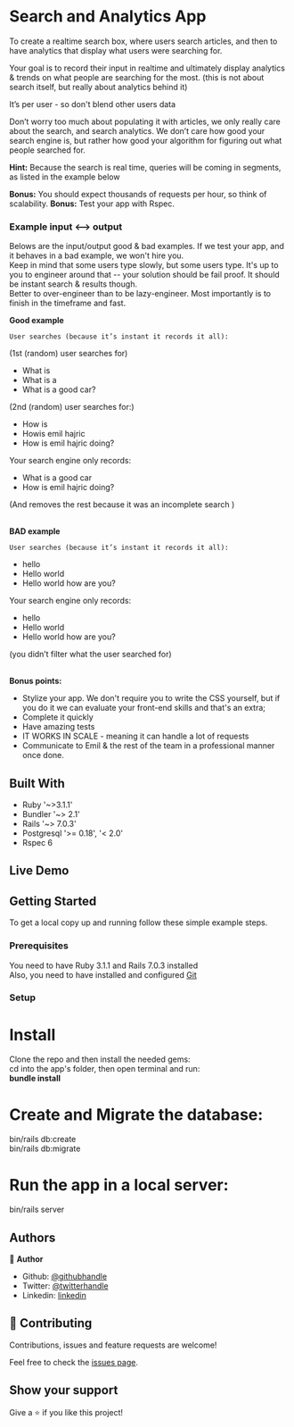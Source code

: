 # Search and Analytics App

To create a realtime search box, where users search articles, and then to have analytics that display what users were searching for. 

Your goal is to record their input in realtime and ultimately display analytics & trends on what people are searching for the most. (this is not about search itself, but really about analytics behind it)

It’s per user - so don't blend other users data

Don’t worry too much about populating it with articles, we only really care about the search, and search analytics. We don’t care how good your search engine is, but rather how good your algorithm for figuring out what people searched for. 

<strong>Hint:</strong> Because the search is real time, queries will be coming in segments, as listed in the example below

<strong>Bonus:</strong> You should expect thousands of requests per hour, so think of scalability. 
<strong>Bonus:</strong> Test your app with Rspec.

### Example input <--> output
Belows are the input/output good & bad examples. 
If we test your app, and it behaves in a bad example, we won't hire you.  
Keep in mind that some users type slowly, but some users type. It's up to you to engineer around that -- your solution should be fail proof.
It should be instant search & results though.   
Better to over-engineer than to be lazy-engineer. Most importantly is to finish in the timeframe and fast. 

<strong>Good example</strong>

	User searches (because it’s instant it records it all):

(1st (random) user searches for)
<ul>
<li>What is </li>
<li>What is a </li>
<li>What is a good car?</li>
</ul>

(2nd (random) user searches for:)
<ul>
<li>How is</li>
<li>Howis emil hajric </li>
<li>How is emil hajric doing?  </li>
</ul>

Your search engine only records: 
<ul>
<li>What is a good car</li>
<li>How is emil hajric doing? </li>
</ul>
(And removes the rest because it was an incomplete search ) <br />
<br />


<strong>BAD example</strong>

	User searches (because it’s instant it records it all):
  <ul>
<li>hello</li>
<li>Hello world</li>
<li>Hello world how are you?</li>
</ul>

Your search engine only records: 
<ul>
<li>hello </li>
<li>Hello world </li>
<li>Hello world how are you?</li>
</ul>
(you didn’t filter what the user searched for)
<br /> <br />

<strong>Bonus points:</strong>
<ul>
  <li>Stylize your app. We don't require you to write the CSS yourself, but if you do it we can evaluate your front-end skills and that's an extra;</li>
  <li>Complete it quickly</li>
  <li>Have amazing tests </li>
  <li>IT WORKS IN SCALE - meaning it can handle a lot of requests</li>
  <li>Communicate to Emil & the rest of the team in a professional manner once done.</li>
</ul>

## Built With

- Ruby '~>3.1.1'
- Bundler '~> 2.1'
- Rails '~> 7.0.3'
- Postgresql '>= 0.18', '< 2.0'
- Rspec 6

## Live Demo


## Getting Started

To get a local copy up and running follow these simple example steps.

### Prerequisites
You need to have Ruby 3.1.1 and Rails 7.0.3 installed<br />
Also, you need to have installed and configured <a href="https://git-scm.com/">Git</a> 


### Setup

# Install
Clone the repo and then install the needed gems:<br />
 cd into the app's folder, then open terminal and run: <br />
 <strong>bundle install</strong>

 # Create and Migrate the database:

 bin/rails db:create <br />
 bin/rails db:migrate

 # Run the app in a local server:

 bin/rails server


## Authors

👤 **Author**

- Github: [@githubhandle](https://github.com/emmanuelkamala)
- Twitter: [@twitterhandle](https://twitter.com/ejkamala)
- Linkedin: [linkedin](https://linkedin.com/emmanuelkamala)

## 🤝 Contributing

Contributions, issues and feature requests are welcome!

Feel free to check the [issues page](issues/).

## Show your support

Give a ⭐️ if you like this project!
